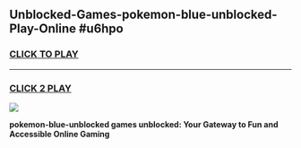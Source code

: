 
## Unblocked-Games-pokemon-blue-unblocked-Play-Online #u6hpo
<h3>
<a href="https://news.freeplayer.one?title=pokemon-blue-unblocked&ref=3">CLICK TO PLAY</a></h3>
<hr>

<h3>
<a href="https://news.freeplayer.one?title=pokemon-blue-unblocked&ref=3">CLICK 2 PLAY</a>
  
</h3>

<a href="https://news.freeplayer.one?title=pokemon-blue-unblocked&ref=3"><img src="https://clearcache.store/games.png"></a>


**pokemon-blue-unblocked games unblocked: Your Gateway to Fun and Accessible Online Gaming**
